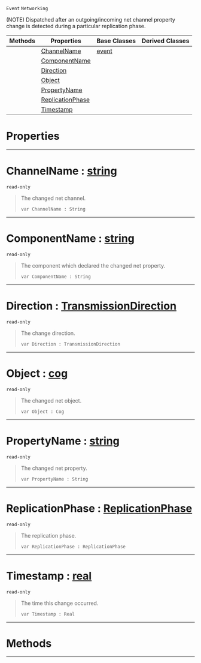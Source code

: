  `Event` `Networking`



(NOTE) Dispatched after an outgoing/incoming net channel property change is detected during a particular replication phase.

|Methods|Properties|Base Classes|Derived Classes|
|---|---|---|---|
| |[ ChannelName](https://github.com/PlasmaEngine/PlasmaDocs/tree/master/docs/C%2B%2B/code_reference/class_reference/netchannelpropertychange.markdown#channelname-plasma-engine)|[event](https://github.com/PlasmaEngine/PlasmaDocs/tree/master/docs/C%2B%2B/code_reference/class_reference/event.markdown)| |
| |[ ComponentName](https://github.com/PlasmaEngine/PlasmaDocs/tree/master/docs/C%2B%2B/code_reference/class_reference/netchannelpropertychange.markdown#componentname-plasma-engin)| | |
| |[ Direction](https://github.com/PlasmaEngine/PlasmaDocs/tree/master/docs/C%2B%2B/code_reference/class_reference/netchannelpropertychange.markdown#direction-plasma-engine-do)| | |
| |[ Object](https://github.com/PlasmaEngine/PlasmaDocs/tree/master/docs/C%2B%2B/code_reference/class_reference/netchannelpropertychange.markdown#object-plasma-engine-docum)| | |
| |[ PropertyName](https://github.com/PlasmaEngine/PlasmaDocs/tree/master/docs/C%2B%2B/code_reference/class_reference/netchannelpropertychange.markdown#propertyname-plasma-engine)| | |
| |[ ReplicationPhase](https://github.com/PlasmaEngine/PlasmaDocs/tree/master/docs/C%2B%2B/code_reference/class_reference/netchannelpropertychange.markdown#replicationphase-plasma-en)| | |
| |[ Timestamp](https://github.com/PlasmaEngine/PlasmaDocs/tree/master/docs/C%2B%2B/code_reference/class_reference/netchannelpropertychange.markdown#timestamp-plasma-engine-do)| | |


 #  Properties


---  
 #  ChannelName : [string](https://github.com/PlasmaEngine/PlasmaDocs/tree/master/docs/C%2B%2B/code_reference/lightning_base_types/string.markdown)

 `read-only`

> The changed net channel.
> ``` lang=cpp, name=Lightning
> var ChannelName : String


---  
 #  ComponentName : [string](https://github.com/PlasmaEngine/PlasmaDocs/tree/master/docs/C%2B%2B/code_reference/lightning_base_types/string.markdown)

 `read-only`

> The component which declared the changed net property.
> ``` lang=cpp, name=Lightning
> var ComponentName : String


---  
 #  Direction : [TransmissionDirection](https://github.com/PlasmaEngine/PlasmaDocs/tree/master/docs/C%2B%2B/code_reference/enum_reference.markdown#transmissiondirection)

 `read-only`

> The change direction.
> ``` lang=cpp, name=Lightning
> var Direction : TransmissionDirection


---  
 #  Object : [cog](https://github.com/PlasmaEngine/PlasmaDocs/tree/master/docs/C%2B%2B/code_reference/class_reference/cog.markdown)

 `read-only`

> The changed net object.
> ``` lang=cpp, name=Lightning
> var Object : Cog


---  
 #  PropertyName : [string](https://github.com/PlasmaEngine/PlasmaDocs/tree/master/docs/C%2B%2B/code_reference/lightning_base_types/string.markdown)

 `read-only`

> The changed net property.
> ``` lang=cpp, name=Lightning
> var PropertyName : String


---  
 #  ReplicationPhase : [ReplicationPhase](https://github.com/PlasmaEngine/PlasmaDocs/tree/master/docs/C%2B%2B/code_reference/enum_reference.markdown#replicationphase)

 `read-only`

> The replication phase.
> ``` lang=cpp, name=Lightning
> var ReplicationPhase : ReplicationPhase


---  
 #  Timestamp : [real](https://github.com/PlasmaEngine/PlasmaDocs/tree/master/docs/C%2B%2B/code_reference/lightning_base_types/real.markdown)

 `read-only`

> The time this change occurred.
> ``` lang=cpp, name=Lightning
> var Timestamp : Real


---  
 #  Methods


---  
 

 